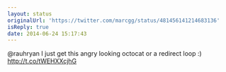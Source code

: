 ```yaml
---
layout: status
originalUrl: 'https://twitter.com/marcgg/status/481456141214683136'
isReply: true
date: 2014-06-24 15:17:43
---
```


@rauhryan I just get this angry looking octocat or a redirect loop :) http://t.co/tWEHXXcjhG

